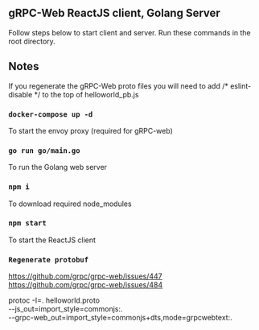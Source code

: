 ## gRPC-Web ReactJS client, Golang Server

Follow steps below to start client and server. Run these commands in the root directory.

## Notes

If you regenerate the gRPC-Web proto files you will need to add /\* eslint-disable \*/ to the top of helloworld_pb.js

### `docker-compose up -d`

To start the envoy proxy (required for gRPC-web)

### `go run go/main.go`

To run the Golang web server

### `npm i`

To download required node_modules

### `npm start`

To start the ReactJS client

### `Regenerate protobuf`

https://github.com/grpc/grpc-web/issues/447
https://github.com/grpc/grpc-web/issues/484

protoc -I=. helloworld.proto \
 --js_out=import_style=commonjs:. \
 --grpc-web_out=import_style=commonjs+dts,mode=grpcwebtext:.
